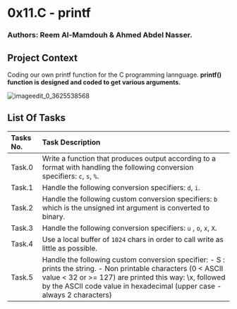 # 0x11.C - printf
### Authors: Reem Al-Mamdouh & Ahmed Abdel Nasser.

## Project Context
Coding our own printf function for the C programming lannguage.
__printf() function is designed and coded to get various arguments.__

![imageedit_0_3625538568](https://user-images.githubusercontent.com/67245108/228342527-629a4a50-4d9b-4fb5-82b8-3c1060fe941f.jpg)

## List Of Tasks
|Tasks No.|Task Description|
|:--------|:---------------|
|Task.0| Write a function that produces output according to a format with handling the following conversion specifiers: `c`, `s`, `%`.|
|Task.1| Handle the following conversion specifiers: `d`, `i`.|
|Task.2| Handle the following custom conversion specifiers: `b` which is the unsigned int argument is converted to binary.|
|Task.3| Handle the following conversion specifiers: `u` , `o`,  `x`, `X`.|
|Task.4| Use a local buffer of `1024` chars in order to call write as little as possible.|
|Task.5| Handle the following custom conversion specifier: - S : prints the string. - Non printable characters (0 < ASCII value < 32 or >= 127) are printed this way: \x, followed by the ASCII code value in hexadecimal (upper case - always 2 characters)|
